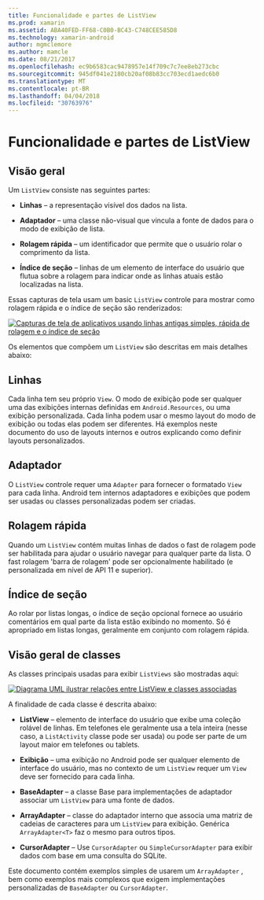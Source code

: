 ```yaml
---
title: Funcionalidade e partes de ListView
ms.prod: xamarin
ms.assetid: ABA40FED-FF68-C0B0-BC43-C748CEE585D8
ms.technology: xamarin-android
author: mgmclemore
ms.author: mamcle
ms.date: 08/21/2017
ms.openlocfilehash: ec9b6583cac9478957e14f709c7c7ee8eb273cbc
ms.sourcegitcommit: 945df041e2180cb20af08b83cc703ecd1aedc6b0
ms.translationtype: MT
ms.contentlocale: pt-BR
ms.lasthandoff: 04/04/2018
ms.locfileid: "30763976"
---
```

# <a name="listview-parts-and-functionality"></a>Funcionalidade e partes de ListView


## <a name="overview"></a>Visão geral

Um `ListView` consiste nas seguintes partes:

- **Linhas** &ndash; a representação visível dos dados na lista.

- **Adaptador** &ndash; uma classe não-visual que vincula a fonte de dados para o modo de exibição de lista.

- **Rolagem rápida** &ndash; um identificador que permite que o usuário rolar o comprimento da lista.

- **Índice de seção** &ndash; linhas de um elemento de interface do usuário que flutua sobre a rolagem para indicar onde as linhas atuais estão localizadas na lista.

Essas capturas de tela usam um basic `ListView` controle para mostrar como rolagem rápida e o índice de seção são renderizados:

[![Capturas de tela de aplicativos usando linhas antigas simples, rápida de rolagem e o índice de seção](parts-and-functionality-images/listviewparts.png)](parts-and-functionality-images/listviewparts.png#lightbox)

Os elementos que compõem um `ListView` são descritas em mais detalhes abaixo:


## <a name="rows"></a>Linhas

Cada linha tem seu próprio `View`. O modo de exibição pode ser qualquer uma das exibições internas definidas em `Android.Resources`, ou uma exibição personalizada. Cada linha podem usar o mesmo layout do modo de exibição ou todas elas podem ser diferentes. Há exemplos neste documento do uso de layouts internos e outros explicando como definir layouts personalizados.


## <a name="adapter"></a>Adaptador

O `ListView` controle requer uma `Adapter` para fornecer o formatado `View` para cada linha. Android tem internos adaptadores e exibições que podem ser usadas ou classes personalizadas podem ser criadas.


## <a name="fast-scrolling"></a>Rolagem rápida

Quando um `ListView` contém muitas linhas de dados o fast de rolagem pode ser habilitada para ajudar o usuário navegar para qualquer parte da lista. O fast rolagem 'barra de rolagem' pode ser opcionalmente habilitado (e personalizada em nível de API 11 e superior).


## <a name="section-index"></a>Índice de seção

Ao rolar por listas longas, o índice de seção opcional fornece ao usuário comentários em qual parte da lista estão exibindo no momento. Só é apropriado em listas longas, geralmente em conjunto com rolagem rápida.


## <a name="classes-overview"></a>Visão geral de classes

As classes principais usadas para exibir `ListViews` são mostradas aqui:

[![Diagrama UML ilustrar relações entre ListView e classes associadas](parts-and-functionality-images/image2.png)](parts-and-functionality-images/image2.png#lightbox)

A finalidade de cada classe é descrita abaixo:

- **ListView** &ndash; elemento de interface do usuário que exibe uma coleção rolável de linhas. Em telefones ele geralmente usa a tela inteira (nesse caso, a `ListActivity` classe pode ser usada) ou pode ser parte de um layout maior em telefones ou tablets.

- **Exibição** &ndash; uma exibição no Android pode ser qualquer elemento de interface do usuário, mas no contexto de um `ListView` requer um `View` deve ser fornecido para cada linha.

- **BaseAdapter** &ndash; a classe Base para implementações de adaptador associar um `ListView` para uma fonte de dados.

- **ArrayAdapter** &ndash; classe do adaptador interno que associa uma matriz de cadeias de caracteres para um `ListView` para exibição. Genérica `ArrayAdapter<T>` faz o mesmo para outros tipos.

- **CursorAdapter** &ndash; Use `CursorAdapter` ou `SimpleCursorAdapter` para exibir dados com base em uma consulta do SQLite.

Este documento contém exemplos simples de usarem um `ArrayAdapter` , bem como exemplos mais complexos que exigem implementações personalizadas de `BaseAdapter` ou `CursorAdapter`.

